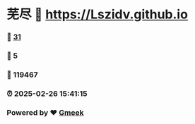 # 芜尽 :link: https://Lszidv.github.io 
### :page_facing_up: [31](https://Lszidv.github.io/tag.html) 
### :speech_balloon: 5 
### :hibiscus: 119467 
### :alarm_clock: 2025-02-26 15:41:15 
### Powered by :heart: [Gmeek](https://github.com/Meekdai/Gmeek)
